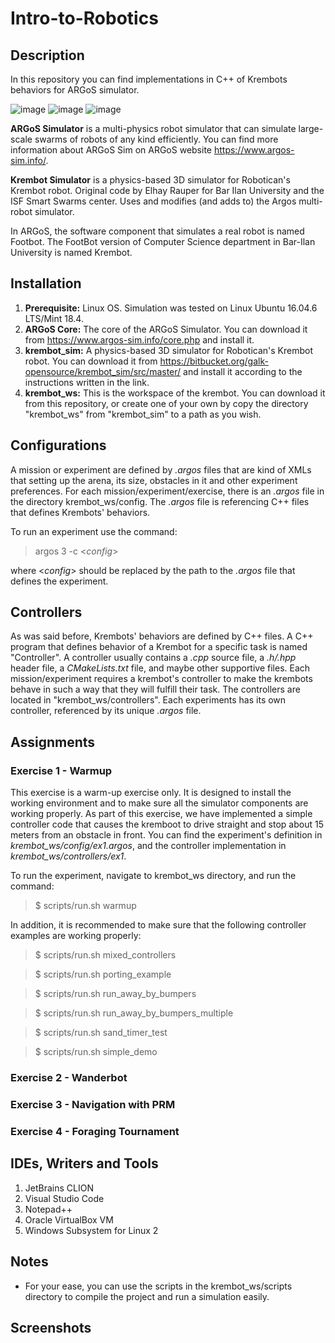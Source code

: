 # Intro-to-Robotics


## Description
In this repository you can find implementations in C++ of Krembots behaviors for ARGoS simulator.

![image](https://user-images.githubusercontent.com/72878018/153824673-beb81f26-1070-4c31-a9aa-152c3d688241.png)
![image](https://user-images.githubusercontent.com/72878018/153824729-970bbb09-58ed-4905-8e87-b6ee3105596c.png)
![image](https://user-images.githubusercontent.com/72878018/153825157-e49bc2fd-eb51-4842-8429-ac8fb14d443b.png)

**ARGoS Simulator** is a multi-physics robot simulator that can simulate large-scale swarms of robots of any kind efficiently. You can find more information about ARGoS Sim on ARGoS website https://www.argos-sim.info/.

**Krembot Simulator** is a physics-based 3D simulator for Robotican's Krembot robot. Original code by Elhay Rauper for Bar Ilan University and the ISF Smart Swarms center. Uses and modifies (and adds to) the Argos multi-robot simulator.

In ARGoS, the software component that simulates a real robot is named Footbot. The FootBot version of Computer Science department in Bar-Ilan University is named Krembot.


## Installation
1. **Prerequisite:** Linux OS. Simulation was tested on Linux Ubuntu 16.04.6 LTS/Mint 18.4.
2. **ARGoS Core:** The core of the ARGoS Simulator. You can download it from https://www.argos-sim.info/core.php and install it.
3. **krembot_sim:** A physics-based 3D simulator for Robotican's Krembot robot. You can download it from https://bitbucket.org/galk-opensource/krembot_sim/src/master/ and install it according to the instructions written in the link.
4. **krembot_ws:** This is the workspace of the krembot. You can download it from this repository, or create one of your own by copy the directory "krembot_ws" from "krembot_sim" to a path as you wish.


## Configurations
A mission or experiment are defined by _.argos_ files that are kind of XMLs that setting up the arena, its size, obstacles in it and other experiment preferences. For each mission/experiment/exercise, there is an _.argos_ file in the directory krembot_ws/config. The _.argos_ file is referencing C++ files that defines Krembots' behaviors.

To run an experiment use the command:
> argos 3 -c <_config_>
 
where <_config_> should be replaced by the path to the _.argos_ file that defines the experiment.


## Controllers
As was said before, Krembots' behaviors are defined by C++ files. A C++ program that defines behavior of a Krembot for a specific task is named "Controller". A controller usually contains a _.cpp_ source file, a _.h/.hpp_ header file, a _CMakeLists.txt_ file, and maybe other supportive files. Each mission/experiment requires a krembot's controller to make the krembots behave in such a way that they will fulfill their task. The controllers are located in "krembot_ws/controllers". Each experiments has its own controller, referenced by its unique _.argos_ file.


## Assignments

### Exercise 1 - Warmup
This exercise is a warm-up exercise only. It is designed to install the working environment and to make sure all the simulator components are working properly. As part of this exercise, we have implemented a simple controller code that causes the kremboot to drive straight and stop about 15 meters from an obstacle in front. You can find the experiment's definition in _krembot_ws/config/ex1.argos_, and the controller implementation in _krembot_ws/controllers/ex1_.

To run the experiment, navigate to krembot_ws directory, and run the command:
> $ scripts/run.sh warmup

In addition, it is recommended to make sure that the following controller examples are working properly:
> $ scripts/run.sh mixed_controllers

> $ scripts/run.sh porting_example

> $ scripts/run.sh run_away_by_bumpers

> $ scripts/run.sh run_away_by_bumpers_multiple

> $ scripts/run.sh sand_timer_test

> $ scripts/run.sh simple_demo


### Exercise 2 - Wanderbot

### Exercise 3 - Navigation with PRM

### Exercise 4 - Foraging Tournament


## IDEs, Writers and Tools

1. JetBrains CLION
2. Visual Studio Code
3. Notepad++
4. Oracle VirtualBox VM
5. Windows Subsystem for Linux 2


## Notes
* For your ease, you can use the scripts in the krembot_ws/scripts directory to compile the project and run a simulation easily.



## Screenshots

